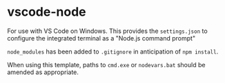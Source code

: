 # vscode-node

For use with VS Code on Windows. This provides the `settings.json` to configure the integrated terminal as a "Node.js command prompt"

`node_modules` has been added to `.gitignore` in anticipation of `npm install`.

When using this template, paths to `cmd.exe` or `nodevars.bat` should be amended as appropriate.
